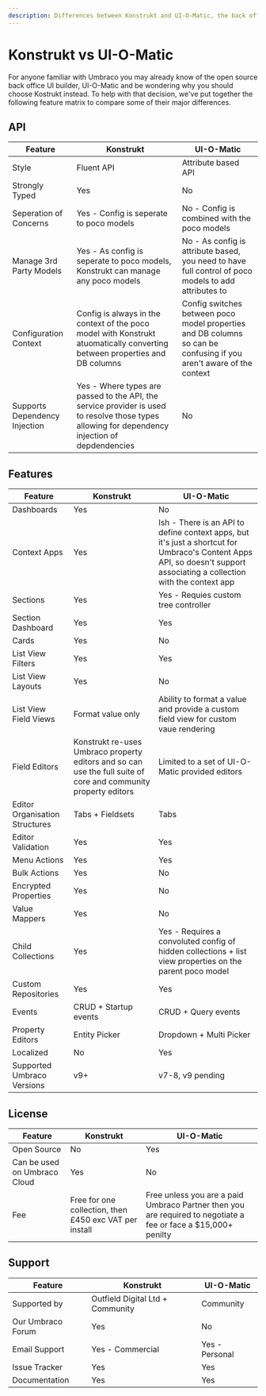```yaml
---
description: Differences between Konstrukt and UI-O-Matic, the back office UI builders for Umbraco.
---
```


# Konstrukt vs UI-O-Matic

For anyone familiar with Umbraco you may already know of the open source back office UI builder, UI-O-Matic and be wondering why you should choose Kostrukt instead. To help with that decision, we've put together the following feature matrix to compare some of their major differences.

## API

| Feature | Konstrukt | UI-O-Matic|
| -- | -- | -- |
| Style | Fluent API | Attribute based API |
| Strongly Typed | Yes | No |
| Seperation of Concerns | Yes - Config is seperate to poco models | No - Config is combined with the poco models |
| Manage 3rd Party Models | Yes - As config is seperate to poco models, Konstrukt can manage any poco models | No - As config is attribute based, you need to have full control of poco models to add attributes to |
| Configuration Context | Config is always in the context of the poco model with Konstrukt atuomatically converting between properties and DB columns | Config switches between poco model properties and DB columns so can be confusing if you aren't aware of the context |
| Supports Dependency Injection | Yes - Where types are passed to the API, the service provider is used to resolve those types allowing for dependency injection of depdendencies | No |


## Features

| Feature | Konstrukt | UI-O-Matic |
| -- | -- | -- |
| Dashboards | Yes | No |
| Context Apps | Yes | Ish - There is an API to define context apps, but it's just a shortcut for Umbraco's Content Apps API, so doesn't support associating a collection with the context app |
| Sections | Yes | Yes - Requies custom tree controller |
| Section Dashboard | Yes | Yes |
| Cards | Yes | No |
| List View Filters | Yes | Yes |
| List View Layouts | Yes | No |
| List View Field Views | Format value only | Ability to format a value and provide a custom field view for custom vaue rendering |
| Field Editors | Konstrukt re-uses Umbraco property editors and so can use the full suite of core and community property editors | Limited to a set of UI-O-Matic provided editors |
| Editor Organisation Structures | Tabs + Fieldsets | Tabs |
| Editor Validation | Yes | Yes |
| Menu Actions | Yes | Yes |
| Bulk Actions | Yes | No |
| Encrypted Properties | Yes | No |
| Value Mappers | Yes | No |
| Child Collections | Yes | Yes - Requires a convoluted config of hidden collections + list view properties on the parent poco model |
| Custom Repositories | Yes | Yes |
| Events | CRUD + Startup events | CRUD + Query events |
| Property Editors | Entity Picker | Dropdown + Multi Picker |
| Localized | No | Yes |
| Supported Umbraco Versions | v9+ | v7-8, v9 pending |

## License

| Feature | Konstrukt | UI-O-Matic |
| -- | -- | -- |
| Open Source | No | Yes |
| Can be used on Umbraco Cloud | Yes | No |
| Fee | Free for one collection, then £450 exc VAT per install | Free unless you are a paid Umbraco Partner then you are required to negotiate a fee or face a $15,000+ penilty  |

## Support

| Feature| Konstrukt | UI-O-Matic |
| -- | -- | -- |
| Supported by | Outfield Digital Ltd + Community | Community |
| Our Umbraco Forum | Yes | No |
| Email Support | Yes - Commercial | Yes - Personal |
| Issue Tracker | Yes | Yes |
| Documentation | Yes | Yes |
